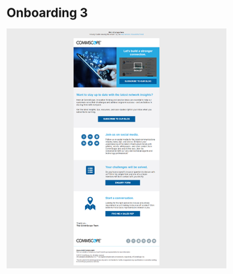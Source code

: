 # Onboarding 3

![Onboarding 3](https://github.com/gbjack/onboarding-3/blob/master/images/preview.png)
